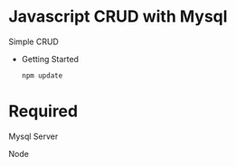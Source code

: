 # Javascript CRUD with Mysql
Simple CRUD

* Getting Started
   
      npm update



# Required
 Mysql Server
 
 Node
 
 
 

    
    
    
    

